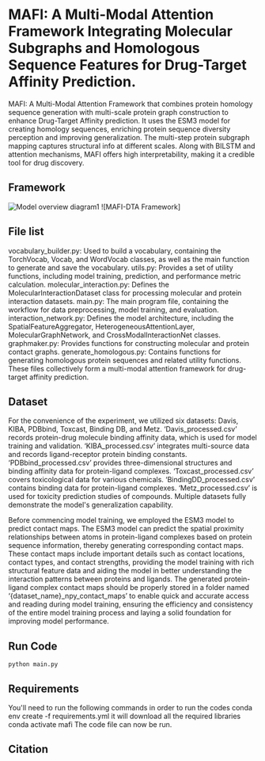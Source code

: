 # MAFI: A Multi-Modal Attention Framework Integrating Molecular Subgraphs and Homologous Sequence Features for Drug-Target Affinity Prediction.


MAFI: A Multi-Modal Attention Framework that combines protein homology sequence generation with multi-scale protein graph construction to enhance Drug-Target Affinity prediction. It uses the ESM3 model for creating homology sequences, enriching protein sequence diversity perception and improving generalization. The multi-step protein subgraph mapping captures structural info at different scales. Along with BILSTM and attention mechanisms, MAFI offers high interpretability, making it a credible tool for drug discovery.


## Framework
![Model overview diagram1](https://github.com/user-attachments/assets/dee188e7-5bb6-437f-b7ef-a0b30dbe17b2)
![MAFI-DTA Framework]

 
## File list
vocabulary_builder.py: Used to build a vocabulary, containing the TorchVocab, Vocab, and WordVocab classes, as well as the main function to generate and save the vocabulary.
utils.py: Provides a set of utility functions, including model training, prediction, and performance metric calculation.
molecular_interaction.py: Defines the MolecularInteractionDataset class for processing molecular and protein interaction datasets.
main.py: The main program file, containing the workflow for data preprocessing, model training, and evaluation.
interaction_network.py: Defines the model architecture, including the SpatialFeatureAggregator, HeterogeneousAttentionLayer, MolecularGraphNetwork, and CrossModalInteractionNet classes.
graphmaker.py: Provides functions for constructing molecular and protein contact graphs.
generate_homologous.py: Contains functions for generating homologous protein sequences and related utility functions.
These files collectively form a multi-modal attention framework for drug-target affinity prediction.


## Dataset
For the convenience of the experiment, we utilized six datasets: Davis, KIBA, PDBbind, Toxcast, Binding DB, and Metz. ‘Davis_processed.csv’ records protein-drug molecule binding affinity data, which is used for model training and validation. ‘KIBA_processed.csv’ integrates multi-source data and records ligand-receptor protein binding constants. ‘PDBbind_processed.csv’ provides three-dimensional structures and binding affinity data for protein-ligand complexes. ‘Toxcast_processed.csv’ covers toxicological data for various chemicals. ‘BindingDD_processed.csv’ contains binding data for protein-ligand complexes. ‘Metz_processed.csv’ is used for toxicity prediction studies of compounds.
Multiple datasets fully demonstrate the model's generalization capability.


Before commencing model training, we employed the ESM3 model to predict contact maps. The ESM3 model can predict the spatial proximity relationships between atoms in protein-ligand complexes based on protein sequence information, thereby generating corresponding contact maps. These contact maps include important details such as contact locations, contact types, and contact strengths, providing the model training with rich structural feature data and aiding the model in better understanding the interaction patterns between proteins and ligands.
The generated protein-ligand complex contact maps should be properly stored in a folder named ‘{dataset_name}_npy_contact_maps’ to enable quick and accurate access and reading during model training, ensuring the efficiency and consistency of the entire model training process and laying a solid foundation for improving model performance.


## Run Code
```
python main.py 
```

## Requirements
You'll need to run the following commands in order to run the codes
conda env create -f requirements.yml
it will download all the required libraries
conda activate mafi
The code file can now be run.

## Citation


